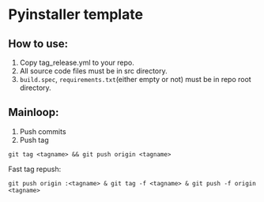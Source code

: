 # Pyinstaller template

## How to use:
1. Copy tag_release.yml to your repo.
3. All source code files must be in src directory.
2. `build.spec`, `requirements.txt`(either empty or not) must be in repo root directory.

## Mainloop:
1. Push commits
2. Push tag
```
git tag <tagname> && git push origin <tagname>
```
Fast tag repush:
```
git push origin :<tagname> & git tag -f <tagname> & git push -f origin <tagname>
```
